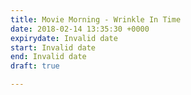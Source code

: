 ```yaml
---
title: Movie Morning - Wrinkle In Time
date: 2018-02-14 13:35:30 +0000
expirydate: Invalid date
start: Invalid date
end: Invalid date
draft: true

---
```

